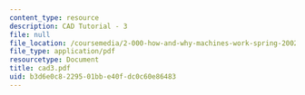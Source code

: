 ```yaml
---
content_type: resource
description: CAD Tutorial - 3
file: null
file_location: /coursemedia/2-000-how-and-why-machines-work-spring-2002/b3d6e0c8229501bbe40fdc0c60e86483_cad3.pdf
file_type: application/pdf
resourcetype: Document
title: cad3.pdf
uid: b3d6e0c8-2295-01bb-e40f-dc0c60e86483
---
```

